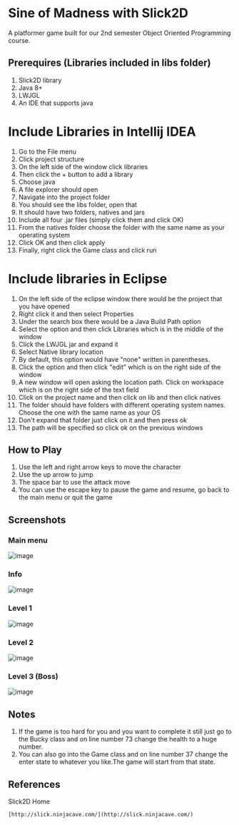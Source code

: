 
# Sine of Madness with Slick2D

A platformer game built for our 2nd semester Object Oriented Programming course.

## Prerequires (Libraries included in libs folder)

1. Slick2D library
2. Java 8+
3. LWJGL
4. An IDE that supports java

# Include Libraries in Intellij IDEA
1. Go to the File menu
2. Click project structure
3. On the left side of the window click libraries
4. Then click the + button to add a library
5. Choose java
6. A file explorer should open
7. Navigate into the project folder
8. You should see the libs folder, open that
9. It should have two folders, natives and jars
10. Include all four .jar files (simply click them and click OK)
11. From the natives folder choose the folder with the same name as your operating system
12. Click OK and then click apply
13. Finally, right click the Game class and click run

# Include libraries in Eclipse
1. On the left side of the eclipse window there would be the project that you have opened
2. Right click it and then select Properties
3. Under the search box there would be a Java Build Path option
4. Select the option and then click Libraries which is in the middle of the window 
5. Click the LWJGL jar and expand it
6. Select Native library location
7. By default, this option would have "none" written in parentheses. 
8. Click the option and then click "edit" which is on the right side of the window
9. A new window will open asking the location path. Click on workspace which is on the right side of the text field
10. Click on the project name and then click on lib and then click natives
11. The folder should have folders with different operating system names. Choose the one with the same name as your OS
12. Don't expand that folder just click on it and then press ok 
13. The path will be specified so click ok on the previous windows
 
## How to Play
1. Use the left and right arrow keys to move the character
2. Use the up arrow to jump
3. The space bar to use the attack move
4. You can use the escape key to pause the game and resume, go back to the main menu or quit the game

## Screenshots
### Main menu
![image](https://user-images.githubusercontent.com/67051265/168488169-79b6fdec-fae4-42dd-9e0d-e8dadadecd24.png)
### Info
![image](https://user-images.githubusercontent.com/67051265/168488275-c3ec7ea5-93f3-4d41-ab11-952bc5fee127.png)
### Level 1
![image](https://user-images.githubusercontent.com/67051265/168488201-987a20dc-e664-4f41-bc39-13107e67dc04.png)
### Level 2
![image](https://user-images.githubusercontent.com/67051265/168488251-47ecc220-6e2c-4c87-8855-8c1df74d564a.png)
### Level 3 (Boss)
![image](https://user-images.githubusercontent.com/67051265/168488310-49978532-666c-4b3e-8eb5-7dbd7c1752f3.png)

## Notes
1. If the game is too hard for you and you want to complete it still just go to the Bucky class and on line number 73 change the health to a huge number.
2. You can also go into the Game class and on line number 37 change the enter state to whatever you like.The game will start from that state.

## References

Slick2D Home
	
	[http://slick.ninjacave.com/](http://slick.ninjacave.com/)
